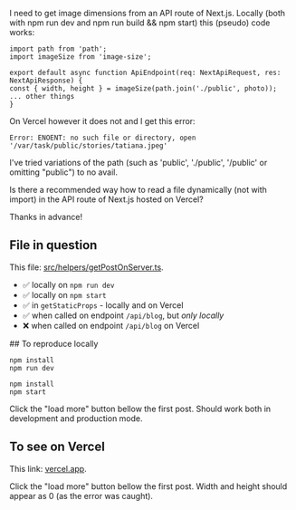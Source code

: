 I need to get image dimensions from an API route of Next.js. Locally (both with npm run dev and npm run build && npm start) this (pseudo) code works:

```
import path from 'path';
import imageSize from 'image-size';

export default async function ApiEndpoint(req: NextApiRequest, res: NextApiResponse) {
const { width, height } = imageSize(path.join('./public', photo));
... other things
}
```

On Vercel however it does not and I get this error:

```
Error: ENOENT: no such file or directory, open '/var/task/public/stories/tatiana.jpeg'
```

I've tried variations of the path (such as 'public', './public', '/public' or omitting "public") to no avail.

Is there a recommended way how to read a file dynamically (not with import) in the API route of Next.js hosted on Vercel?

Thanks in advance!

## File in question

This file: [src/helpers/getPostOnServer.ts]().

- ✅ locally on `npm run dev`
- ✅ locally on `npm start`
- ✅ in `getStaticProps` - locally and on Vercel
- ✅ when called on endpoint `/api/blog`, but _only locally_
- ❌ when called on endpoint `/api/blog` on Vercel

## To reproduce locally

```
npm install
npm run dev
```

```
npm install
npm start
```

Click the "load more" button bellow the first post. Should work both in development and production mode.

## To see on Vercel

This link: [vercel.app]().

Click the "load more" button bellow the first post. Width and height should appear as 0 (as the error was caught).
